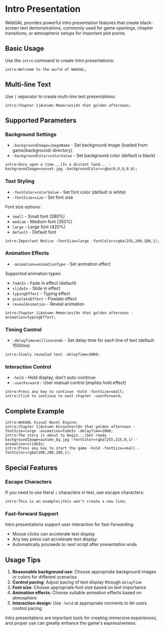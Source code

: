 # Intro Presentation

WebGAL provides powerful intro presentation features that create black-screen text demonstrations, commonly used for game openings, chapter transitions, or atmospheric setups for important plot points.

## Basic Usage

Use the `intro` command to create intro presentations:

``` ws
intro:Welcome to the world of WebGAL;
```

## Multi-line Text

Use `|` separator to create multi-line text presentations:

``` ws
intro:Chapter 1|Autumn Memories|On that golden afternoon;
```

## Supported Parameters

### Background Settings

- `-backgroundImage=imageName` - Set background image (loaded from game/background/ directory)
- `-backgroundColor=colorValue` - Set background color (default is black)

``` ws
intro:Once upon a time...|In a distant land... -backgroundImage=sunset.jpg -backgroundColor=rgba(0,0,0,0.8);
```

### Text Styling

- `-fontColor=colorValue` - Set font color (default is white)
- `-fontSize=size` - Set font size

Font size options:
- `small` - Small font (280%)
- `medium` - Medium font (350%)
- `large` - Large font (420%)
- `default` - Default font

``` ws
intro:Important Notice -fontSize=large -fontColor=rgba(255,200,100,1);
```

### Animation Effects

- `-animation=animationType` - Set animation effect

Supported animation types:
- `fadeIn` - Fade in effect (default)
- `slideIn` - Slide in effect
- `typingEffect` - Typing effect
- `pixelateEffect` - Pixelate effect
- `revealAnimation` - Reveal animation

``` ws
intro:Chapter 1|Autumn Memories|On that golden afternoon -animation=typingEffect;
```

### Timing Control

- `-delayTime=milliseconds` - Set delay time for each line of text (default 1500ms)

``` ws
intro:Slowly revealed text -delayTime=3000;
```

### Interaction Control

- `-hold` - Hold display, don't auto-continue
- `-userForward` - User manual control (implies hold effect)

``` ws
intro:Press any key to continue -hold -fontSize=small;
intro:Click to continue to next chapter -userForward;
```

## Complete Example

``` ws
intro:WebGAL Visual Novel Engine;
intro:Chapter 1|Autumn Encounter|On that golden afternoon -fontSize=large -animation=fadeIn -delayTime=2000;
intro:The story is about to begin...|Get ready -backgroundImage=autumn_bg.jpg -fontColor=rgba(255,215,0,1) -animation=slideIn;
intro:Press any key to start the game -hold -fontSize=small -fontColor=rgba(200,200,200,1);
```

## Special Features

### Escape Characters

If you need to use literal `|` characters in text, use escape characters:

``` ws
intro:This is an example\|this won't create a new line;
```

### Fast-forward Support

Intro presentations support user interaction for fast-forwarding:
- Mouse clicks can accelerate text display
- Any key press can accelerate text display
- Automatically proceeds to next script after presentation ends

## Usage Tips

1. **Reasonable background use**: Choose appropriate background images or colors for different scenarios
2. **Control pacing**: Adjust pacing of text display through `delayTime`
3. **Font size**: Choose appropriate font size based on text importance
4. **Animation effects**: Choose suitable animation effects based on atmosphere
5. **Interaction design**: Use `-hold` at appropriate moments to let users control pacing

Intro presentations are important tools for creating immersive experiences, and proper use can greatly enhance the game's expressiveness.